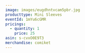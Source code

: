 ```yaml
---
image: images/eugdhntvcam5pbr.jpg
producttype: Mini Sleeves
eventId: 1mYu6cGMR
pricings:
  - quantity: 1
    price: 25
asin: s-cvxO0E9T3
merchandise: comiket
---
```


